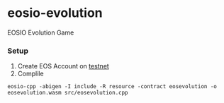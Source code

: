 # eosio-evolution

EOSIO Evolution Game

### Setup

1. Create EOS Account on [testnet](https://monitor.jungletestnet.io/#home)
2. Complile

```
eosio-cpp -abigen -I include -R resource -contract eosevolution -o eosevolution.wasm src/eosevolution.cpp
```
